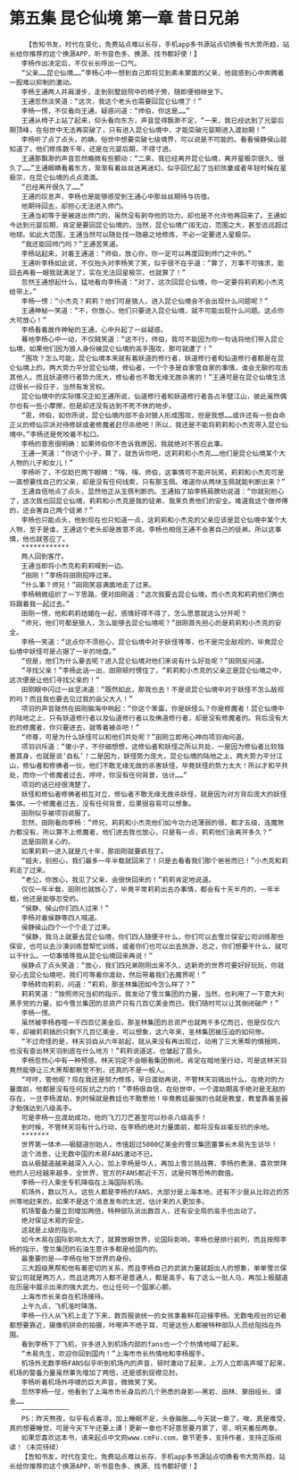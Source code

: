 # 第五集 昆仑仙境 第一章 昔日兄弟
        【告知书友，时代在变化，免费站点难以长存，手机app多书源站点切换看书大势所趋，站长给你推荐的这个换源APP，听书音色多、换源、找书都好使！】
       李杨作出决定后，不仅长长呼出一口气。
       “父亲……昆仑仙境……”李杨心中一想到自己即将见到素未蒙面的父亲，他就感到心中奔腾着一股难以抑制的激动。
       李杨王通两人并肩漫步，走到别墅庭院中的椅子旁，随即便相继坐下。
       王通忽然淡笑道：“这次，我这个老头也需要回昆仑仙境了！”
       李杨一愣，不仅看向王通，疑惑问道：“师伯，你这是……”
       王通从椅子上站了起来，仰头看向东方，声音显得飘渺不定，“一来，我已经达到了元婴后期顶峰，在俗世中无法再突破了，只有进入昆仑仙境中，才能突破元婴期进入渡劫期！”
       李杨听了点了点头，的确，俗世中想要突破七级境界，可以说是不可能的。看看侯静侯山就知道了，他们修炼数千年，还是在元婴后期，不得寸进。
       王通那飘渺的声音忽然略微有些颤动：“二来，我已经离开昆仑仙境，离开星极宗很久、很久了……”王通眼睛看着东方，渐渐有着丝丝迷离迷幻，似乎回忆起了当初孩童或者年轻时候在星极宗，在昆仑仙境的点点滴滴。
       “已经离开很久了……”
       王通的叹息声，李杨也是能够感受到王通心中那丝丝期待与彷徨。
       他期待回去，却担心无法进入师门。
       王通当初等于是被逐出师门的，虽然没有剥夺他的功力，却也是不允许他再回来了。王通如今达到元婴后期，肯定是要回昆仑仙境的，当然，昆仑仙境广阔无边，范围之大，甚至远远超过地球。如此大范围，王通当然可以随处找一隐蔽之地修炼，不必一定要进入星极宗。
       “我还能回师门吗？”王通苦笑道。
       李杨站起来，对着王通道：“师伯，放心你，你一定可以再度回到师门之中的。”
       王通听李杨如此说，不仅抬头对李杨笑了笑，似乎很不在乎道：“算了，万事不可强求，能回去再看一眼我就满足了，实在无法回星极宗，也就算了！”
       忽然王通想起什么，猛地看向李杨道：“对了，这次回昆仑仙境，你一定要将莉莉和小杰克给带上。”
       李杨一愣：“小杰克？莉莉？他们可是狼人，进入昆仑仙境会不会出现什么问题呢？”
       王通神秘一笑道：“不，你放心，他们只要进入昆仑仙境，就不可能出现什么问题。这点你大可放心！”
       李杨看着故作神秘的王通，心中升起了一丝疑惑。
       蓦地李杨心中一动，不仅贼笑道：“这不行，师伯，我可不能因为你一句话将他们带入昆仑仙境，如果他们因为狼人身份被昆仑仙境的高手围攻，那可就遭了！”
       “围攻？怎么可能，昆仑仙境本来就有着妖道的修行者，妖道修行者和仙道修行者都是在昆仑仙境上的。两大势力平分昆仑仙境，修仙者，一个个多是自家管自家的事情，谁会无聊的攻击其他人。而且妖道修行者势力庞大，修仙者也不敢无缘无故杀害的！”王通可是在昆仑仙境生活过很长一段日子，当然有发言权。
       昆仑仙境中的实际情况正如王通所说，仙道修行者和妖道修行者各占半壁江山，彼此虽然偶尔也有一些小摩擦，但是却还没有达到不死不休的地步。
       “恩，师伯，如你所说，昆仑仙境内部不会对狼人形成围攻，但是我想……或许还有一些自命正义的修仙宗派对待修妖或者修魔者赶尽杀绝吧！所以，我还是不能将莉莉和小杰克带入昆仑仙境中。”李杨还是死咬着不松口。
       李杨的意思很明确：如果师伯你不告诉我原因，我就绝对不答应此事。
       王通一笑道：“你这个小子，算了，就告诉你吧，这莉莉和小杰克……他们是昆仑仙境某个大人物的儿子和女儿！”
       李杨听了，不仅眨巴两下眼睛：“嗨，嗨，师伯，这事情可不能开玩笑，莉莉和小杰克可是一直想要找自己的父亲，却是没有任何线索，只有那玉佩。难道你从两块玉佩就能判断出来？”
       王通自信地点了点头，显然他正从玉佩判断的。王通拍了拍李杨肩膀劝说道：“你就别担心了，这次我也回昆仑仙境，莉莉和小杰克是我的徒弟，我来负责他们的安全。难道我这个做师傅的，还会害自己两个徒弟？”
       李杨也只能点头，他到现在也只知道一点，这莉莉和小杰克的父亲应该是昆仑仙境中某个大人物，至于是谁，王通这个老头却是故意不说。李杨也相信王通不会害自己的徒弟。所以这事情，他也就答应了。
       ************
       两人回到客厅。
       王通当即将小杰克和莉莉喊到一边。
       “田刚！”李杨将田刚招呼过来。
       “什么事？师兄！”田刚笑容满面地走了过来。
       李杨稍微组织了一下思路，便对田刚道：“这次我要去昆仑仙境，而小杰克和莉莉他们俩也将跟着我一起过去。”
       田刚一愣，他和莉莉结婚在一起，感情好得不得了，怎么愿意就这么分开呢？
       “师兄，他们可都是狼人，怎么能够去昆仑仙境呢？”田刚首先担心的是莉莉和小杰克的安全。
       李杨一笑道：“这点你不须担心，昆仑仙境中对于妖怪等等，也不是完全敌视的，毕竟昆仑仙境中妖怪可是占据了一半的地盘。”
       “但是，他们为什么要去呢？进入昆仑仙境对他们来说有什么好处呢？”田刚反问道。
       “寻找父亲！”李杨此话一出，田刚顿时愣住了，“莉莉和小杰克的父亲正是昆仑仙境之中，这次便是让他们寻找父亲的！”
       田刚眼中闪过一丝坚决道：“既然如此，那我也去！不是说昆仑仙境中对于妖怪不怎么敌视的吗？而且我也要去见过我的岳父大人！”
       项羽的声音陡然在田刚脑海中响起：“你这个笨蛋，你是妖怪么？你是修魔者！昆仑仙境中的陆地之上，只有妖道修行者以及仙道修行者以及佛道修行者，却是没有修魔者的。背后没有大批的修魔者，你只要进去，就等着被杀吧！”
       “师尊，可是为什么妖怪可以和他们共处呢？”田刚立即用心神向项羽询问道。
       项羽训斥道：“傻小子，不仔细想想，这修仙者和妖怪之所以共处，一是因为修仙者比较独善其身，也就是说‘自私’！二是因为，妖怪势力庞大，昆仑仙境的陆地之上，两大势力平分江山，修仙者和修佛者一伙，他们不敢无缘无故的杀害妖怪，毕竟妖怪的势力太大！所以才和平共处，而你一个修魔者过去，哼哼，你没有任何背景，估计……”
       项羽的话已经很清楚了。
       妖怪和修仙者修佛者相互对立，修仙者不敢无缘无故杀妖怪，就是因为对方背后庞大的妖怪集体。一个修魔者过去，没有任何背景，后果很容易可以想象。
       田刚似乎被项羽说服了。
       忽然，田刚看向李杨：“师兄，莉莉和小杰克他们如今功力还薄弱的很，都才五级，连魔煞力都没有，所以算不上修魔者，他们进去我也放心，只是有一点，莉莉他们会离开多久？”
       这是田刚关心的。
       如果莉莉一进入就是几十年，那田刚就要疯狂了。
       “姐夫，别担心，我们最多一年半载就回来了！只是去看看我们那个爸爸而已！”小杰克和莉莉走了过来。
       “老公，你放心，我见了父亲，会很快回来的！”莉莉肯定地说道。
       仅仅一年半载，田刚也就放心了，毕竟平常莉莉出去办事情，都会有十天半月的，一年半载，他还是能够忍受的。
       “侯静、侯山你们四人过来！”
       李杨对着侯静等四人喊道。
       侯静侯山四个一个个走了过来。
       “侯静，我马上就要去昆仑仙境，你们四人随便干什么，你们可以去雪兰保安公司训练那些保安，也可以去沙漠训练营帮忙训练，或者你们也可以出去旅游，总之，你们想要干什么，就可以干什么。一切事情等我从昆仑仙境回来再说！”
       侯静点了点头笑道：“放心，我们四兄弟刚刚出来不久，这新奇的世界可要好好玩玩，你就安心去昆仑仙境吧，我们可等着你渡劫，然后带着我们去魔界呢！”
       李杨转向莉莉，问道：“莉莉，那圣林集团如今怎么样了？”
       莉莉笑道：“按照师兄当初的指示，我发动了雪兰集团的力量，当然，也利用了一下意大利黑手党的力量，如今雪兰集团的总资产只有几百亿美金而已。我们随时可以让其倒闭破产！”
       李杨一愣。
       虽然被李杨吞噬一千四百亿美金后，那圣林集团的总资产也就两千多亿而已，但是仅仅六年，却被莉莉搞的只剩下几百亿美金，可以想象，这六年来，圣林集团被压迫的如何惨。
       “不过奇怪的是，林天羽自从六年前起，就从来没有再出现过，动用了三大黑帮的情报网，也没有查出林天羽到底在什么地方！”莉莉说道这，也皱起了眉头。
       李杨忽然心中有一种预感，林天羽定不会眼看集团倒闭，肯定在暗地里行动，可是这林天羽竟然能够让三大黑帮都察觉不到，还真的不是一般人。
       “哼哼，管他呢？现在我还是努力修炼，早日渡劫再说，不管林天羽搞出什么，在绝对的力量面前，他都是没有任何反抗之力的！”李杨很自信，在俗世中，一个渡劫期高手绝对是无敌的存在，一旦李杨渡劫，到时候就是教廷也不敢惹他！毕竟教廷最强的也就是教皇，教皇靠着圣器才勉强达到八级高手。
       可是李杨一旦渡劫成功，他的飞刀刀芒甚至可以秒杀八级高手！
       到时候，不管林天羽有什么行动，在李杨的绝对力量面前，都将没有丝毫反抗的余地。
       *******
       世界第一体术——极腿道创始人，市值超过5000亿美金的雪兰集团董事长木易先生访华！
       这个消息，让无数中国的木易FANS激动不已。
       自从极腿道越来越深入人心，加上李杨是华人，再加上雪兰挑战赛，李杨的表演，喜欢崇拜他的人已经越来越多，全世界，官方的FANS都近千万，这是何等恐怖的数值。
       李杨一行人乘坐专机降临在上海国际机场。
       机场外，数以万人，这些人都是李杨的FANS，大部分是上海本地，还有不少是从比较近的苏州等地赶来的，如果不是这个消息发布的太迟，估计来的人更加多。
       机场警备力量立刻增加两倍，特种部队派出数百人，还有安全局的高手也出动了。
       绝对保证木易的安全。
       这就是上级的指示。
       如今木易在国际影响太大了，就算放眼世界，论国际影响，李杨也是排行前列，而且按照李杨的指示，雪兰集团的石油生意许多都是给国内的。
       最重要的是——李杨在地下世界的身份。
       三大超级黑帮和他有着密切的关系，而且李杨自己的武装力量就超出人的想象，单单雪兰保安公司就是两万人，而且这两万人都不是普通人，都是高手。有了这么一批人马，再加上极腿道在历届中展示出来的强大武力，也让任何一个国家心颤。
       上海市市长亲自在机场接待。
       上午九点，飞机准时降落。
       李杨一行人从飞机上走了下来，数百服装统一的女孩拿着鲜花迎接李杨。无数电视台的记者都想要靠近，摄像机拼命的拍摄，咔嚓声不绝于耳，可是这些人都被特种部队人员给阻挡在外围。
       看到李杨下了飞机，许多进入到机场内部的fans也一个个热情地喊了起来。
       “木易先生，欢迎你回到国内！”上海市市长热情地和李杨握手。
       机场外无数李杨FANS似乎听到机场内的声音，顿时激动了起来，上万人立即高声喊了起来，机场的警备力量虽然事先增加了两倍，还是感到捉襟见肘。
       李杨听着机场外呼啸的巨大声音，微微笑了笑。
       忽然李杨一怔，他看到了上海市市长身后的几个熟悉的身影——黑岩、田林、蒙田组长、谭金……
       ————————————
       PS：昨天熬夜，似乎有点着凉，加上睡眠不足，头昏脑胀……今天就一章了。唉，真是难受，真的想要睡觉，可是今天下午还要上课！更新一章也不好意思要月票了，恩，明天番茄两章。
       如果您喜欢这本书，请来起点中文网www.cmFu.com，章节更多，支持作者，支持正版阅读！（未完待续）
       【告知书友，时代在变化，免费站点难以长存，手机app多书源站点切换看书大势所趋，站长给你推荐的这个换源APP，听书音色多、换源、找书都好使！】
